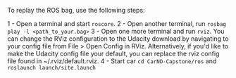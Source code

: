 To replay the ROS bag, use the following steps:


1 - Open a terminal and start `roscore`.
2 - Open another terminal, run `rosbag play -l <path_to_your.bag>`
3 - Open one more terminal and run `rviz`. You can change the RViz configuration to the Udacity download by navigating to your config file from File > Open Config in RViz. Alternatively, if you'd like to make the Udacity config file your default, you can replace the rviz config file found in ~/.rviz/default.rviz.
4 - Start car `cd CarND-Capstone/ros` and `roslaunch launch/site.launch`


